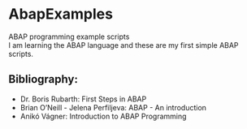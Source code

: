 # AbapExamples

ABAP programming example scripts \
I am learning the ABAP language and these are my first simple ABAP scripts.

## Bibliography:

- Dr. Boris Rubarth: First Steps in ABAP
- Brian O’Neill - Jelena Perfiljeva: ABAP - An introduction
- Anikó Vágner: Introduction to ABAP Programming
